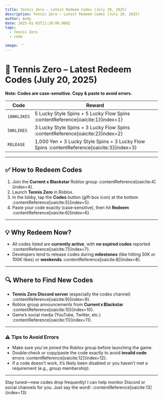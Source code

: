 ```yaml
---
title: Tennis Zero – Latest Redeem Codes (July 20, 2025)
description: Tennis Zero – Latest Redeem Codes (July 20, 2025)
author: Andy
date: 2025-01-03T11:20:00.000Z
tags:
  - Tennis Zero
  - code

image: ''
---
```


# 🎾 Tennis Zero – Latest Redeem Codes (July 20, 2025)

**Note: Codes are case-sensitive. Copy & paste to avoid errors.**

| **Code**      | **Reward**                                                                 |
|---------------|------------------------------------------------------------------------------|
| `100KLIKES`   | 5 Lucky Style Spins + 5 Lucky Flow Spins :contentReference[oaicite:1]{index=1} |
| `50KLIKES`    | 3 Lucky Style Spins + 3 Lucky Flow Spins :contentReference[oaicite:2]{index=2} |
| `RELEASE`     | 1,000 Yen + 3 Lucky Style Spins + 3 Lucky Flow Spins :contentReference[oaicite:3]{index=3} |

---

## ✅ How to Redeem Codes

1. Join the **Current x Blackstar** Roblox group :contentReference[oaicite:4]{index=4}.  
2. Launch **Tennis Zero** in Roblox.  
3. In the lobby, tap the **Codes** button (gift-box icon) at the bottom :contentReference[oaicite:5]{index=5}.  
4. Paste your code exactly (case‑sensitive), then hit **Redeem** :contentReference[oaicite:6]{index=6}.

---

## 💡 Why Redeem Now?

- All codes listed are **currently active**, with **no expired codes** reported :contentReference[oaicite:7]{index=7}.  
- Developers tend to release codes during **milestones** (like hitting 50K or 100K likes) or **weekends** :contentReference[oaicite:8]{index=8}.

---

## 🔍 Where to Find New Codes

- **Tennis Zero Discord server** (especially the codes channel) :contentReference[oaicite:9]{index=9}.  
- Roblox group announcements from **Current x Blackstar** :contentReference[oaicite:10]{index=10}.  
- Game’s social media (YouTube, Twitter, etc.) :contentReference[oaicite:11]{index=11}.

---

### ⚠️ Tips to Avoid Errors

- Make sure you’ve joined the Roblox group before launching the game.  
- Double‑check or copy/paste the code exactly to avoid **invalid code** errors :contentReference[oaicite:12]{index=12}.  
- If a code doesn’t work, it’s likely been disabled or you haven’t met a requirement (e.g., group membership).

---

Stay tuned—new codes drop frequently! I can help monitor Discord or social channels for you. Just say the word!
::contentReference[oaicite:13]{index=13}
